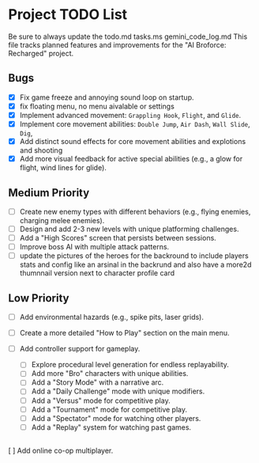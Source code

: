 # Project TODO List
Be sure to always update the todo.md tasks.ms gemini_code_log.md
This file tracks planned features and improvements for the "AI Broforce: Recharged" project.

## Bugs
- [x] Fix game freeze and annoying sound loop on startup.
- [x] fix floating menu, no menu aivalable or settings
- [x] Implement advanced movement: `Grappling Hook`, `Flight`, and `Glide`.
- [x] Implement core movement abilities: `Double Jump`, `Air Dash`, `Wall Slide`, `Dig`, 
- [x] Add distinct sound effects for core movement abilities and explotions and shooting
- [x] Add more visual feedback for active special abilities (e.g., a glow for flight, wind lines for glide).

## Medium Priority
- [ ] Create new enemy types with different behaviors (e.g., flying enemies, charging melee enemies).
- [ ] Design and add 2-3 new levels with unique platforming challenges.
- [ ] Add a "High Scores" screen that persists between sessions.
- [ ] Improve boss AI with multiple attack patterns.
- [ ] update the pictures of the heroes for the backround to include players stats and config like an arsinal in the backrund and also have a more2d thumnnail version next to character profile card

## Low Priority
- [ ] Add environmental hazards (e.g., spike pits, laser grids).
- [ ] Create a more detailed "How to Play" section on the main menu.
- [ ] Add controller support for gameplay.


   - [ ] Explore procedural level generation for endless replayability.
   - [ ] Add more "Bro" characters with unique abilities.
   - [ ] Add a "Story Mode" with a narrative arc.
   - [ ] Add a "Daily Challenge" mode with unique modifiers.
   - [ ] Add a "Versus" mode for competitive play.
   - [ ] Add a "Tournament" mode for competitive play.
   - [ ] Add a "Spectator" mode for watching other players.
   - [ ] Add a "Replay" system for watching past games.
##
   [ ] Add online co-op multiplayer.
